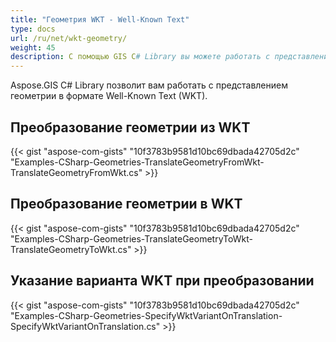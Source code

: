 ```yaml
---
title: "Геометрия WKT - Well-Known Text"
type: docs
url: /ru/net/wkt-geometry/
weight: 45
description: С помощью GIS C# Library вы можете работать с представлением геометрии в формате Well-Known Text (WKT) и преобразовывать ее в WKT или из WKT.
---
```


Aspose.GIS C# Library позволит вам работать с представлением геометрии в формате Well-Known Text (WKT).

## **Преобразование геометрии из WKT**
{{< gist "aspose-com-gists" "10f3783b9581d10bc69dbada42705d2c" "Examples-CSharp-Geometries-TranslateGeometryFromWkt-TranslateGeometryFromWkt.cs" >}}
## **Преобразование геометрии в WKT**
{{< gist "aspose-com-gists" "10f3783b9581d10bc69dbada42705d2c" "Examples-CSharp-Geometries-TranslateGeometryToWkt-TranslateGeometryToWkt.cs" >}}
## **Указание варианта WKT при преобразовании**
{{< gist "aspose-com-gists" "10f3783b9581d10bc69dbada42705d2c" "Examples-CSharp-Geometries-SpecifyWktVariantOnTranslation-SpecifyWktVariantOnTranslation.cs" >}}
